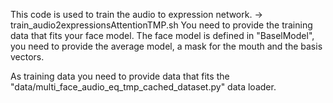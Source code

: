 This code is used to train the audio to expression network.
-> train_audio2expressionsAttentionTMP.sh
You need to provide the training data that fits your face model.
The face model is defined in "BaselModel", you need to provide the average model, a mask for the mouth and the basis vectors.

As training data you need to provide data that fits the "data/multi_face_audio_eq_tmp_cached_dataset.py" data loader.
